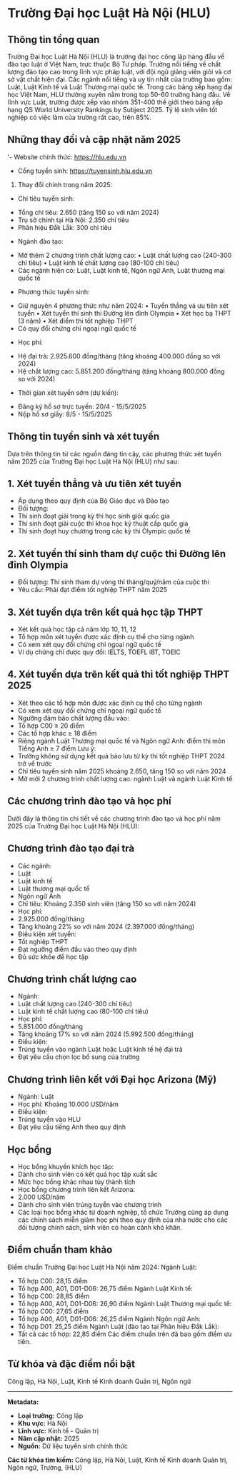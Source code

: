 # Trường Đại học Luật Hà Nội (HLU)

## Thông tin tổng quan
Trường Đại học Luật Hà Nội (HLU) là trường đại học công lập hàng đầu về đào tạo luật ở Việt Nam, trực thuộc Bộ Tư pháp. Trường nổi tiếng về chất lượng đào tạo cao trong lĩnh vực pháp luật, với đội ngũ giảng viên giỏi và cơ sở vật chất hiện đại. Các ngành nổi tiếng và uy tín nhất của trường bao gồm: Luật, Luật Kinh tế và Luật Thương mại quốc tế. Trong các bảng xếp hạng đại học Việt Nam, HLU thường xuyên nằm trong top 50-60 trường hàng đầu. Về lĩnh vực Luật, trường được xếp vào nhóm 351-400 thế giới theo bảng xếp hạng QS World University Rankings by Subject 2025. Tỷ lệ sinh viên tốt nghiệp có việc làm của trường rất cao, trên 85%.

## Những thay đổi và cập nhật năm 2025
'- Website chính thức: https://hlu.edu.vn
- Cổng tuyển sinh: https://tuyensinh.hlu.edu.vn
1. Thay đổi chính trong năm 2025:
- Chỉ tiêu tuyển sinh:
 + Tổng chỉ tiêu: 2.650 (tăng 150 so với năm 2024)
 + Trụ sở chính tại Hà Nội: 2.350 chỉ tiêu 
 + Phân hiệu Đắk Lắk: 300 chỉ tiêu
- Ngành đào tạo:
 + Mở thêm 2 chương trình chất lượng cao:
 • Luật chất lượng cao (240-300 chỉ tiêu)
 • Luật kinh tế chất lượng cao (80-100 chỉ tiêu)
 + Các ngành hiện có: Luật, Luật kinh tế, Ngôn ngữ Anh, Luật thương mại quốc tế
- Phương thức tuyển sinh:
 + Giữ nguyên 4 phương thức như năm 2024:
 • Tuyển thẳng và ưu tiên xét tuyển
 • Xét tuyển thí sinh thi Đường lên đỉnh Olympia
 • Xét học bạ THPT (3 năm)
 • Xét điểm thi tốt nghiệp THPT
 + Có quy đổi chứng chỉ ngoại ngữ quốc tế
- Học phí:
 + Hệ đại trà: 2.925.600 đồng/tháng (tăng khoảng 400.000 đồng so với 2024)
 + Hệ chất lượng cao: 5.851.200 đồng/tháng (tăng khoảng 800.000 đồng so với 2024)
- Thời gian xét tuyển sớm (dự kiến):
 + Đăng ký hồ sơ trực tuyến: 20/4 - 15/5/2025
 + Nộp hồ sơ giấy: 8/5 - 15/5/2025

## Thông tin tuyển sinh và xét tuyển
Dựa trên thông tin từ các nguồn đáng tin cậy, các phương thức xét tuyển năm 2025 của Trường Đại học Luật Hà Nội (HLU) như sau:
## 1. Xét tuyển thẳng và ưu tiên xét tuyển
- Áp dụng theo quy định của Bộ Giáo dục và Đào tạo
- Đối tượng: 
 - Thí sinh đoạt giải trong kỳ thi học sinh giỏi quốc gia
 - Thí sinh đoạt giải cuộc thi khoa học kỹ thuật cấp quốc gia
 - Thí sinh đoạt huy chương trong các kỳ thi Olympic quốc tế
## 2. Xét tuyển thí sinh tham dự cuộc thi Đường lên đỉnh Olympia
- Đối tượng: Thí sinh tham dự vòng thi tháng/quý/năm của cuộc thi
- Yêu cầu: Phải đạt điểm tốt nghiệp THPT năm 2025
## 3. Xét tuyển dựa trên kết quả học tập THPT
- Xét kết quả học tập cả năm lớp 10, 11, 12
- Tổ hợp môn xét tuyển được xác định cụ thể cho từng ngành 
- Có xem xét quy đổi chứng chỉ ngoại ngữ quốc tế
- Ví dụ chứng chỉ được quy đổi: IELTS, TOEFL iBT, TOEIC
## 4. Xét tuyển dựa trên kết quả thi tốt nghiệp THPT 2025
- Xét theo các tổ hợp môn được xác định cụ thể cho từng ngành
- Có xem xét quy đổi chứng chỉ ngoại ngữ quốc tế
- Ngưỡng đảm bảo chất lượng đầu vào:
 - Tổ hợp C00 ≥ 20 điểm 
 - Các tổ hợp khác ≥ 18 điểm
 - Riêng ngành Luật Thương mại quốc tế và Ngôn ngữ Anh: điểm thi môn Tiếng Anh ≥ 7 điểm
Lưu ý:
- Trường không sử dụng kết quả bảo lưu từ kỳ thi tốt nghiệp THPT 2024 trở về trước
- Chỉ tiêu tuyển sinh năm 2025 khoảng 2.650, tăng 150 so với năm 2024
- Mở mới 2 chương trình chất lượng cao: ngành Luật và ngành Luật Kinh tế

## Các chương trình đào tạo và học phí
Dưới đây là thông tin chi tiết về các chương trình đào tạo và học phí năm 2025 của Trường Đại học Luật Hà Nội (HLU):
## Chương trình đào tạo đại trà
- Các ngành:
 - Luật
 - Luật kinh tế 
 - Luật thương mại quốc tế
 - Ngôn ngữ Anh
- Chỉ tiêu: Khoảng 2.350 sinh viên (tăng 150 so với năm 2024)
- Học phí:
 - 2.925.000 đồng/tháng
 - Tăng khoảng 22% so với năm 2024 (2.397.000 đồng/tháng)
- Điều kiện xét tuyển:
 - Tốt nghiệp THPT
 - Đạt ngưỡng điểm đầu vào theo quy định
 - Đủ sức khỏe để học tập
## Chương trình chất lượng cao 
- Ngành: 
 - Luật chất lượng cao (240-300 chỉ tiêu)
 - Luật kinh tế chất lượng cao (80-100 chỉ tiêu)
- Học phí: 
 - 5.851.000 đồng/tháng 
 - Tăng khoảng 17% so với năm 2024 (5.992.500 đồng/tháng)
- Điều kiện:
 - Trúng tuyển vào ngành Luật hoặc Luật kinh tế hệ đại trà
 - Đạt yêu cầu chọn lọc bổ sung của trường
## Chương trình liên kết với Đại học Arizona (Mỹ)
- Ngành: Luật
- Học phí: Khoảng 10.000 USD/năm
- Điều kiện: 
 - Trúng tuyển vào HLU
 - Đạt yêu cầu tiếng Anh theo quy định
## Học bổng
- Học bổng khuyến khích học tập:
 - Dành cho sinh viên có kết quả học tập xuất sắc
 - Mức học bổng khác nhau tùy thành tích
- Học bổng chương trình liên kết Arizona: 
 - 2.000 USD/năm
 - Dành cho sinh viên trúng tuyển vào chương trình
- Các loại học bổng khác từ doanh nghiệp, tổ chức
Trường cũng áp dụng các chính sách miễn giảm học phí theo quy định của nhà nước cho các đối tượng chính sách, sinh viên có hoàn cảnh khó khăn.

## Điểm chuẩn tham khảo
Điểm chuẩn Trường Đại học Luật Hà Nội năm 2024:
Ngành Luật:
- Tổ hợp C00: 28,15 điểm
- Tổ hợp A00, A01, D01-D06: 26,75 điểm
Ngành Luật Kinh tế:
- Tổ hợp C00: 28,85 điểm
- Tổ hợp A00, A01, D01-D06: 26,90 điểm
Ngành Luật Thương mại quốc tế:
- Tổ hợp C00: 27,65 điểm
- Tổ hợp A00, A01, D01-D06: 26,25 điểm
Ngành Ngôn ngữ Anh:
- Tổ hợp D01: 25,25 điểm
Ngành Luật (đào tạo tại Phân hiệu Đắk Lắk):
- Tất cả các tổ hợp: 22,85 điểm
Các điểm chuẩn trên đã bao gồm điểm ưu tiên.

## Từ khóa và đặc điểm nổi bật
Công lập, Hà Nội, Luật, Kinh tế Kinh doanh Quản trị, Ngôn ngữ

---

**Metadata:**
- **Loại trường:** Công lập
- **Khu vực:** Hà Nội
- **Lĩnh vực:** Kinh tế - Quản trị
- **Năm cập nhật:** 2025
- **Nguồn:** Dữ liệu tuyển sinh chính thức

**Các từ khóa tìm kiếm:**
Công lập, Hà Nội, Luật, Kinh tế Kinh doanh Quản trị, Ngôn ngữ, Trường, (HLU)
